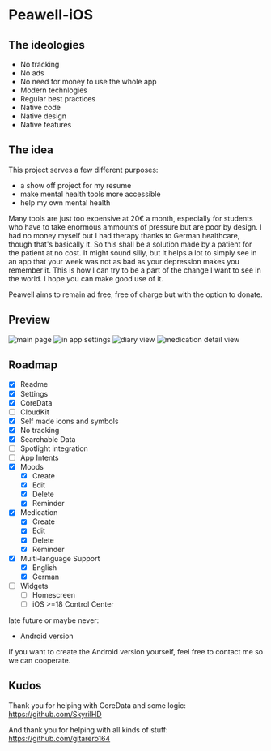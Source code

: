 # Peawell-iOS

## The ideologies
* No tracking
* No ads
* No need for money to use the whole app
* Modern technlogies
* Regular best practices
* Native code
* Native design
* Native features

## The idea
This project serves a few different purposes:
* a show off project for my resume
* make mental health tools more accessible
* help my own mental health

Many tools are just too expensive at 20€ a month, especially for students who have to take enormous ammounts of pressure but are poor by design. I had no money myself but I had therapy thanks to German healthcare, though that's basically it. So this shall be a solution made by a patient for the patient at no cost. It might sound silly, but it helps a lot to simply see in an app that your week was not as bad as your depression makes you remember it.
This is how I can try to be a part of the change I want to see in the world. I hope you can make good use of it.

Peawell aims to remain ad free, free of charge but with the option to donate.


## Preview

![main page](./Resources/PreviewMain.PNG) ![in app settings](./Resources/PreviewSettings.PNG) ![diary view](./Resources/PreviewMood.PNG) ![medication detail view](./Resources/PreviewMeds.PNG)


## Roadmap

- [x] Readme
- [x] Settings
- [x] CoreData
- [ ] CloudKit
- [x] Self made icons and symbols
- [x] No tracking
- [x] Searchable Data
- [ ] Spotlight integration
- [ ] App Intents
- [x] Moods
    - [x] Create
    - [x] Edit
    - [x] Delete
    - [x] Reminder
- [x] Medication
    - [x] Create
    - [x] Edit
    - [x] Delete
    - [x] Reminder
- [x] Multi-language Support
    - [x] English
    - [x] German
- [ ] Widgets
    - [ ] Homescreen
    - [ ] iOS >=18 Control Center

late future or maybe never:
- Android version

If you want to create the Android version yourself, feel free to contact me so we can cooperate. 


## Kudos

Thank you for helping with CoreData and some logic:
https://github.com/SkyrilHD

And thank you for helping with all kinds of stuff:
https://github.com/gitarero164
